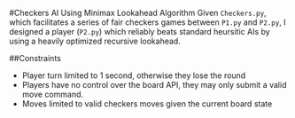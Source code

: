 #Checkers AI Using Minimax Lookahead Algorithm
Given `Checkers.py`, which facilitates a series of fair checkers games between `P1.py` and `P2.py`, I designed a player (`P2.py`) which reliably beats standard heursitic AIs by using a heavily optimized recursive lookahead.

##Constraints
- Player turn limited to 1 second, otherwise they lose the round
- Players have no control over the board API, they may only submit a valid move command.
- Moves limited to valid checkers moves given the current board state
